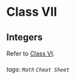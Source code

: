 # Class VII

## Integers

Refer to [Class VI]().







































































































###### tags: `Math` `Cheat Sheet`
